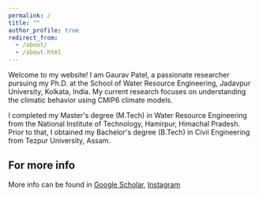 ```yaml
---
permalink: /
title: ""
author_profile: true
redirect_from: 
  - /about/
  - /about.html
---
```

Welcome to my website! I am Gaurav Patel, a passionate researcher pursuing my Ph.D. at the School of Water Resource Engineering, Jadavpur University, Kolkata, India. My current research focuses on understanding the climatic behavior using CMIP6 climate models.

I completed my Master's degree (M.Tech) in Water Resource Engineering from the National Institute of Technology, Hamirpur, Himachal Pradesh. Prior to that, I obtained my Bachelor's degree (B.Tech) in Civil Engineering from Tezpur University, Assam.




For more info
------
More info can be found in [Google Scholar](https://scholar.google.com/citations?user=7CxHJGQAAAAJ&hl=en&authuser=1), [Instagram](https://www.instagram.com/gauravpatel__/)
